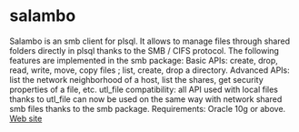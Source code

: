 # salambo

Salambo is an smb client for plsql. It allows to manage files through shared folders directly in plsql thanks to the SMB / CIFS protocol.
The following features are implemented in the smb package:
Basic APIs: create, drop, read, write, move, copy files ; list, create, drop a directory.
Advanced APIs: list the network neighborhood of a host, list the shares, get security properties of a file, etc.
utl_file compatibility: all API used with local files thanks to utl_file can now be used on the same way with network shared smb files thanks to the smb package.
Requirements: Oracle 10g or above.
[Web site](http://pmjadam.free.fr//salambo/index.html)
